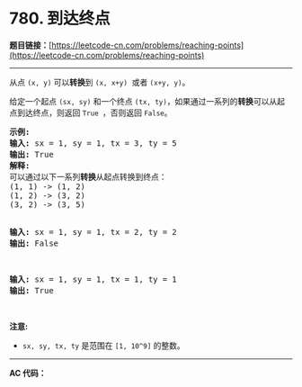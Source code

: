 # 780. 到达终点

**题目链接：**[https://leetcode-cn.com/problems/reaching-points](https://leetcode-cn.com/problems/reaching-points)

---

<div class="content__1Y2H">
 <div class="notranslate">
  <p>从点&nbsp;<code>(x, y)</code>&nbsp;可以<strong>转换</strong>到&nbsp;<code>(x, x+y)</code>&nbsp; 或者&nbsp;<code>(x+y, y)</code>。</p> 
  <p>给定一个起点&nbsp;<code>(sx, sy)</code>&nbsp;和一个终点&nbsp;<code>(tx, ty)</code>，如果通过一系列的<strong>转换</strong>可以从起点到达终点，则返回 <code>True&nbsp;</code>，否则返回&nbsp;<code>False</code>。</p> 
  <pre class="language-text"><strong>示例:</strong>
<strong>输入:</strong> sx = 1, sy = 1, tx = 3, ty = 5
<strong>输出:</strong> True
<strong>解释:
</strong>可以通过以下一系列<strong>转换</strong>从起点转换到终点：
(1, 1) -&gt; (1, 2)
(1, 2) -&gt; (3, 2)
(3, 2) -&gt; (3, 5)

<strong>输入:</strong> sx = 1, sy = 1, tx = 2, ty = 2
<strong>输出:</strong> False

<strong>输入:</strong> sx = 1, sy = 1, tx = 1, ty = 1
<strong>输出:</strong> True

</pre> 
  <p><strong>注意:</strong></p> 
  <ul> 
   <li><code>sx, sy, tx, ty</code>&nbsp;是范围在&nbsp;<code>[1, 10^9]</code>&nbsp;的整数。</li> 
  </ul> 
 </div>
</div>

---

**AC 代码：**

```java

```